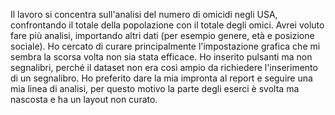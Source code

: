 Il lavoro si concentra sull'analisi del numero di omicidi negli USA, confrontando il totale della popolazione con il totale degli omici. Avrei voluto fare più analisi, importando altri dati (per esempio genere, età e posizione sociale). Ho cercato di curare principalmente l'impostazione grafica che mi sembra la scorsa volta non sia stata efficace. Ho inserito pulsanti ma non segnalibri, perché il dataset non era così ampio da richiedere l'inserimento di un segnalibro. Ho preferito dare la mia impronta al report e seguire una mia linea di analisi, per questo motivo la parte degli eserci è svolta ma nascosta e ha un layout non curato.
